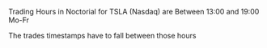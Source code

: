 Trading Hours in Noctorial for TSLA (Nasdaq) are
Between 13:00 and 19:00 Mo-Fr

The trades timestamps have to fall between those hours